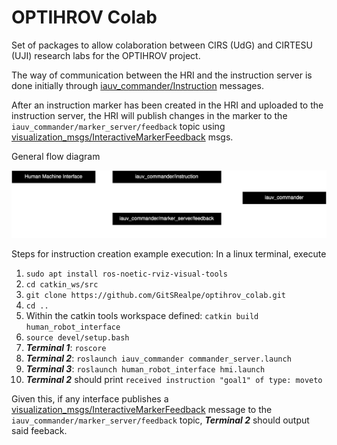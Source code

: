 # OPTIHROV Colab

Set of packages to allow colaboration between CIRS (UdG) and CIRTESU (UJI) research labs for the OPTIHROV project.

The way of communication between the HRI and the instruction server is done initially through [iauv_commander/Instruction](https://gitsrealpe.github.io/optihrov_colab/iauv_commander_msgs/doc/html/msg/Instruction.html) messages.

After an instruction marker has been created in the HRI and uploaded to the instruction server, the HRI will publish changes in the marker to the `iauv_commander/marker_server/feedback` topic using [visualization_msgs/InteractiveMarkerFeedback](http://docs.ros.org/en/noetic/api/visualization_msgs/html/msg/InteractiveMarkerFeedback.html) msgs.

General flow diagram

![flow_diagram](./media/fig.svg)

Steps for instruction creation example execution:
In a linux terminal, execute

1. `sudo apt install ros-noetic-rviz-visual-tools`
2. `cd catkin_ws/src`
3. `git clone https://github.com/GitSRealpe/optihrov_colab.git`
4. `cd ..`
5. Within the catkin tools workspace defined: `catkin build human_robot_interface`
6. `source devel/setup.bash`
7. ***Terminal 1***: `roscore`
8. ***Terminal 2***: `roslaunch iauv_commander commander_server.launch`
9. ***Terminal 3***: `roslaunch human_robot_interface hmi.launch`
10. ***Terminal 2*** should print `received instruction "goal1" of type: moveto`

Given this, if any interface publishes a [visualization_msgs/InteractiveMarkerFeedback](http://docs.ros.org/en/noetic/api/visualization_msgs/html/msg/InteractiveMarkerFeedback.html) message to the `iauv_commander/marker_server/feedback` topic, ***Terminal 2*** should output said feeback.